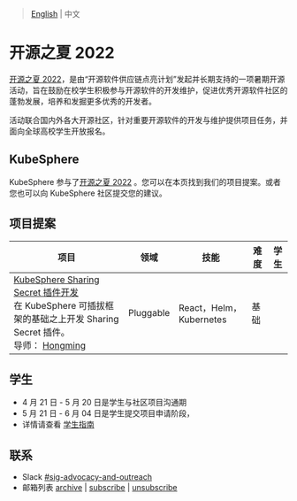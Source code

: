 
>  [English](README.md)  | 中文

# 开源之夏 2022
[开源之夏 2022](https://summer-ospp.ac.cn/)，是由“开源软件供应链点亮计划”发起并长期支持的一项暑期开源活动，旨在鼓励在校学生积极参与开源软件的开发维护，促进优秀开源软件社区的蓬勃发展，培养和发掘更多优秀的开发者。

活动联合国内外各大开源社区，针对重要开源软件的开发与维护提供项目任务，并面向全球高校学生开放报名。

## KubeSphere

KubeSphere 参与了[开源之夏 2022](https://summer-ospp.ac.cn/#/org/projectlist) 。您可以在本页找到我们的项目提案。或者您也可以向 KubeSphere 社区提交您的建议。

## 项目提案

| 项目 | 领域 | 技能 | 难 度 | 学生 |
| --- | --- | --- | --- | --- |
| [KubeSphere Sharing Secret 插件开发](kubesphere-sharing-secret-plugin_zh-CN.md) <br/>在 KubeSphere 可插拔框架的基础之上开发 Sharing Secret 插件。<br/>导师： [Hongming](https://github.com/wansir/) | Pluggable | React，Helm，Kubernetes | 基础 |  |

## 学生

* 4 月 21 日 - 5 月 20 日是学生与社区项目沟通期
* 5 月 21 日 - 6 月 04 日是学生提交项目申请阶段，
* 详情请查看 [学生指南](https://summer-ospp.ac.cn/help/student/)

## 联系

- Slack [#sig-advocacy-and-outreach](https://kubesphere.slack.com/messages/sig-advocacy-and-outreach)
- 邮箱列表 [archive](https://groups.google.com/group/kubesphere-sig-advocacy-and-outreach/topics) | [subscribe](mailto:kubesphere-sig-advocacy-and-outreach+subscribe@googlegroups.com) | [unsubscribe](mailto:kubesphere-sig-advocacy-and-outreach+unsubscribe@googlegroups.com)

